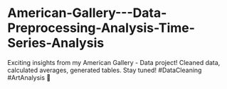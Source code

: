 # American-Gallery---Data-Preprocessing-Analysis-Time-Series-Analysis
Exciting insights from my American Gallery - Data project! Cleaned data, calculated averages, generated tables. Stay tuned! #DataCleaning #ArtAnalysis 🎨
